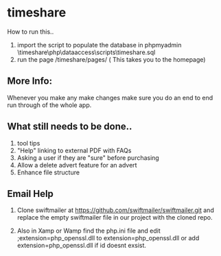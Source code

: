 # timeshare

How to run this..

1. import the script to populate the database in phpmyadmin \timeshare\php\dataaccess\scripts\timeshare.sql
2. run the page /timeshare/pages/ ( This takes you to the homepage)

## More Info: <br />
Whenever you make any make changes make sure you do an end to end run through of the whole app. <br/>

## What still needs to be done..<br />
1. tool tips <br/>
2. "Help" linking to external PDF with FAQs <br/>
3. Asking a user if they are "sure" before purchasing <br/>
4. Allow a delete advert feature for an advert <br />
5. Enhance file structure <br/>

## Email Help

 1. Clone swiftmailer at https://github.com/swiftmailer/swiftmailer.git and replace the empty swiftmailer file in our project
    with the cloned repo.
   
 2. Also in Xamp or Wamp find the php.ini file and edit ;extension=php_openssl.dll to extension=php_openssl.dll
    or add extension=php_openssl.dll if id doesnt exsist.

<br />
